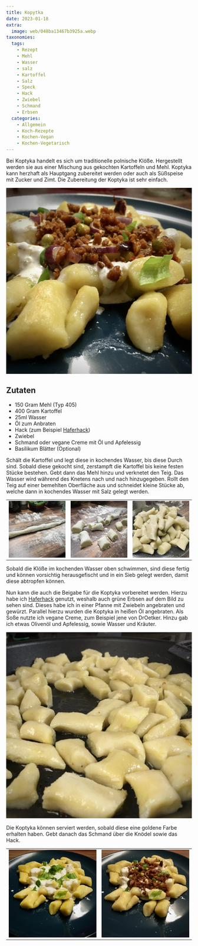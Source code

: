 ```yaml
---
title: Kopytka
date: 2023-01-18
extra:
  image: web/048ba13467b3925a.webp
taxonomies:
  tags:
    - Rezept
    - Mehl
    - Wasser
    - salz
    - Kartoffel
    - Salz
    - Speck
    - Hack
    - Zwiebel
    - Schmand
    - Erbsen
  categories:
    - Allgemein
    - Koch-Rezepte
    - Kochen-Vegan
    - Kochen-Vegetarisch
---
```

Bei Koptyka handelt es sich um traditionelle polnische Klöße. Hergestellt werden sie aus einer Mischung aus gekochten Kartoffeln und Mehl. Koptyka kann herzhaft als Hauptgang zubereitet werden oder auch als Süßspeise mit Zucker und Zimt. Die Zubereitung der Koptyka ist sehr einfach.
<!-- more -->

[![Teller mit Knödel, Hack und Soße](web/048ba13467b3925a.webp)](web/048ba13467b3925a.webp)

## Zutaten

* 150 Gram Mehl (Typ 405)
* 400 Gram Kartoffel
* 25ml Wasser
* Öl zum Anbraten
* Hack (zum Beispiel [Haferhack](articles/hafer-hack-2022-09-12/))
* Zwiebel
* Schmand oder vegane Creme mit Öl und Apfelessig
* Basilikum Blätter (Optional)

Schält die Kartoffel und legt diese in kochendes Wasser, bis diese Durch sind. Sobald diese gekocht sind, zerstampft die Kartoffel bis keine festen Stücke bestehen. Gebt dann das Mehl hinzu und verknetet den Teig. Das Wasser wird während des Knetens nach und nach hinzugegeben. Rollt den Teig auf einer bemehlten Oberfläche aus und schneidet kleine Stücke ab, welche dann in kochendes Wasser mit Salz gelegt werden.

||||
:----:|:----:|:---:
[![Gerollter Teig auf einer bemehlten Oberfläche ](web/10242-1024-thumb.webp)](web/10242-1024.webp)|[![Abgeschnittene Teig Stücke auf einer bemehlten Oberfläche](web/10243-1024-thumb.webp)](web/10243-1024.webp)|[![Gekochte Knödel in einem Sieb](web/1024-10242-thumb.webp)](web/1024-10242.webp)

Sobald die Klöße im kochenden Wasser oben schwimmen, sind diese fertig und können vorsichtig herausgefischt und in ein Sieb gelegt werden, damit diese abtropfen können.

Nun kann die auch die Beigabe für die Koptyka vorbereitet werden. Hierzu habe ich [Haferhack](articles/hafer-hack-2022-09-12/) genutzt, weshalb auch grüne Erbsen auf dem Bild zu sehen sind. Dieses habe ich in einer Pfanne mit Zwiebeln angebraten und gewürzt. Parallel hierzu wurden die Koptyka in heißen Öl angebraten. Als Soße nutzte ich vegane Creme, zum Beispiel jene von DrOetker. Hinzu gab ich etwas Olivenöl und Apfelessig, sowie Wasser und Kräuter.

[![Knödel welche in einer Pfanne angebraten werden](web/1024-1024.webp)](web/1024-1024.webp)

Die Koptyka können serviert werden, sobald diese eine goldene Farbe erhalten haben. Gebt danach das Schmand über die Knödel sowie das Hack.

|||
:----:|:----:
[![Knödel mit Schmand und Basilkum](web/3c0866143ab8f53b-thumb.webp)](web/3c0866143ab8f53b.webp)|[![](web/f568722b40f4a2c0-thumb.webp)](web/f568722b40f4a2c0.webp)
